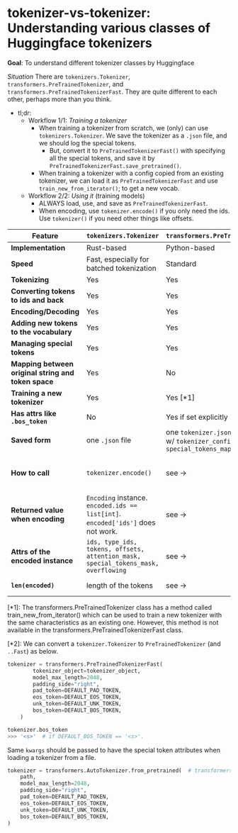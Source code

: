# tokenizer-vs-tokenizer: Understanding various classes of Huggingface tokenizers

**Goal**: To understand different tokenizer classes by Huggingface

*Situation* There are `tokenizers.Tokenizer`, `transformers.PreTrainedTokenizer`, and `transformers.PreTrainedTokenizerFast`. They are quite different to each other, perhaps more than you think.


- tl;dr:
  - Workflow 1/1: *Training a tokenizer*
    - When training a tokenizer from scratch, we (only) can use `tokenizers.Tokenizer`. We save the tokenizer as a `.json` file, and we should log the special tokens.
      - But, convert it to `PreTrainedTokenizerFast()` with specifying all the special tokens, and save it by `PreTrainedTokenizerFast.save_pretrained()`.
    - When training a tokenizer with a config copied from an existing tokenizer, we can load it as `PreTrainedTokenizerFast` and use `train_new_from_iterator()`; to get a new vocab.
  - Workflow 2/2: *Using it* (training models)
    - ALWAYS load, use, and save as `PreTrainedTokenizerFast`.
    - When encoding, use `tokenizer.encode()` if you only need the ids. Use `tokenizer()` if you need other things like offsets.


| Feature                                             | `tokenizers.Tokenizer`                                                             | `transformers.PreTrainedTokenizer`                                                             | `transformers.PreTrainedTokenizerFast`                                                                                                       |
|-----------------------------------------------------|------------------------------------------------------------------------------------|------------------------------------------------------------------------------------------------|----------------------------------------------------------------------------------------------------------------------------------------------|
| **Implementation**                                  | Rust-based                                                                         | Python-based                                                                                   | Rust-based                                                                                                                                   |
| **Speed**                                           | Fast, especially for batched tokenization                                          | Standard                                                                                       | Fast, especially for batched tokenization                                                                                                    |
| **Tokenizing**                                      | Yes                                                                                | Yes                                                                                            | Yes                                                                                                                                          |
| **Converting tokens to ids and back**               | Yes                                                                                | Yes                                                                                            | Yes                                                                                                                                          |
| **Encoding/Decoding**                               | Yes                                                                                | Yes                                                                                            | Yes                                                                                                                                          |
| **Adding new tokens to the vocabulary**             | Yes                                                                                | Yes                                                                                            | Yes                                                                                                                                          |
| **Managing special tokens**                         | Yes                                                                                | Yes                                                                                            | Yes                                                                                                                                          |
| **Mapping between original string and token space** | Yes                                                                                | No                                                                                             | Yes                                                                                                                                          |
| **Training a new tokenizer**                        | Yes                                                                                | Yes [*1]                                                                                       | No [*1]                                                                                                                                      |
| **Has attrs like `.bos_token`**                     | No                                                                                 | Yes if set explicitly [*2]                                                                     | Yes if set explicitly [*2]                                                                                                                   |
| **Saved form**                                      | one `.json` file                                                                   | one `tokenizer.json` file, optionally w/ `tokenizer_config.json` and `special_tokens_map.json` | Same as <--                                                                                                                                  |
| **How to call**                                     | `tokenizer.encode()`                                                               | see -> | `tokenizer.encode()` (returns `list[int]`. if `return_tensors='pt'`, returns 2D tensor) // (`tokenizer()` works and returns other things too. |
| **Returned value when encoding**                    | `Encoding` instance.  `encoded.ids == list[int]`. `encoded['ids']` does not work.  | see -> | list of int. // `BatchEncoding` instance. Subclass of Dict. `encoded.input_ids == list[int]`. `encoded["input_ids"]` works too               |
| **Attrs of the encoded instance**                   | `ids, type_ids, tokens, offsets, attention_mask, special_tokens_mask, overflowing` | see -> | `input_ids, token_type_ids, attention_mask`                                                                                                  |
| **`len(encoded)`**                                    | length of the tokens                                                               | see -> | `tokenizer()`: 3 (length of dict == number of keys).                                                                                                          |


[*1]: The transformers.PreTrainedTokenizer class has a method called train_new_from_iterator() which can be used to train a new tokenizer with the same characteristics as an existing one. However, this method is not available in the transformers.PreTrainedTokenizerFast class.

[*2]: We can convert a `tokenizer.Tokenizer` to `PreTrainedTokenizer` (and `..Fast`) as below.

```python
tokenizer = transformers.PreTrainedTokenizerFast(
        tokenizer_object=tokenizer_object,
        model_max_length=2048,
        padding_side="right",
        pad_token=DEFAULT_PAD_TOKEN,
        eos_token=DEFAULT_EOS_TOKEN,
        unk_token=DEFAULT_UNK_TOKEN,
        bos_token=DEFAULT_BOS_TOKEN,
    )

tokenizer.bos_token
>>> '<s>'  # if DEFAULT_BOS_TOKEN == '<s>'.
```

Same `kwargs` should be passed to have the special token attributes when loading a tokenizer from a file.

```python
tokenizer = transformers.AutoTokenizer.from_pretrained(  # transformers.PreTrainedTokenizerFast.from_pretrained
    path,
    model_max_length=2048,
    padding_side="right",
    pad_token=DEFAULT_PAD_TOKEN,
    eos_token=DEFAULT_EOS_TOKEN,
    unk_token=DEFAULT_UNK_TOKEN,
    bos_token=DEFAULT_BOS_TOKEN,
)
```
